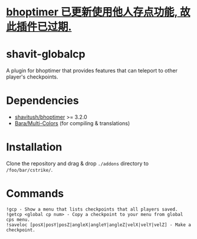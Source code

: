 # [bhoptimer 已更新使用他人存点功能, 故此插件已过期.](https://github.com/shavitush/bhoptimer/commit/487e3db9d09d704b67f66e928fcd36adfd990abf)
# shavit-globalcp
A plugin for bhoptimer that provides features that can teleport to other player's checkpoints.
# Dependencies
- [shavitush/bhoptimer](https://github.com/shavitush/bhoptimer) >= 3.2.0
- [Bara/Multi-Colors](https://github.com/Bara/Multi-Colors) (for compiling & translations)
# Installation
Clone the repository and drag & drop `./addons` directory to `/foo/bar/cstrike/`.
# Commands
```
!gcp - Show a menu that lists checkpoints that all players saved.
!getcp <global cp num> - Copy a checkpoint to your menu from global cps menu.
!saveloc [posX|posY|posZ|angleX|angleY|angleZ|velX|velY|velZ] - Make a checkpoint.
```
